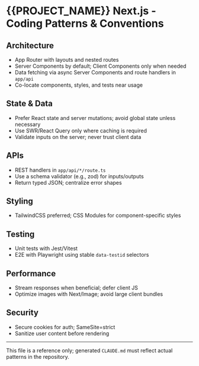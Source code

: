 # {{PROJECT_NAME}} Next.js - Coding Patterns & Conventions

## Architecture

- App Router with layouts and nested routes
- Server Components by default; Client Components only when needed
- Data fetching via async Server Components and route handlers in `app/api`
- Co-locate components, styles, and tests near usage

## State & Data

- Prefer React state and server mutations; avoid global state unless necessary
- Use SWR/React Query only where caching is required
- Validate inputs on the server; never trust client data

## APIs

- REST handlers in `app/api/*/route.ts`
- Use a schema validator (e.g., zod) for inputs/outputs
- Return typed JSON; centralize error shapes

## Styling

- TailwindCSS preferred; CSS Modules for component-specific styles

## Testing

- Unit tests with Jest/Vitest
- E2E with Playwright using stable `data-testid` selectors

## Performance

- Stream responses when beneficial; defer client JS
- Optimize images with Next/Image; avoid large client bundles

## Security

- Secure cookies for auth; SameSite=strict
- Sanitize user content before rendering

---

This file is a reference only; generated `CLAUDE.md` must reflect actual patterns in the repository.
